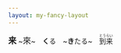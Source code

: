 ```yaml
---
layout: my-fancy-layout
---
```


**<big>来</big>** ~<big>來</big>~　**く**る　~**き**たる~　<ruby>到来<rt>とうらい</rt></ruby>
